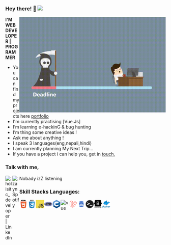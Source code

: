 
###  Hey there! 👋 ![](https://visitor-badge.glitch.me/badge?page_id=inzayn99)
 <img align="right" alt="GIF" src="https://github.com/inzayn99/inzayn99/blob/main/github-bot.gif"  width="460" height="300"/>
 <strong>I'M WEB DEVELOPER | PROGRAMMER</strong>
 
- You can find my projects here [portfolio]
- I'm currently practising [Vue.Js]
- I’m learning e-hackinG & bug hunting
- I’m thing some creative ideas !
- Ask me about anything !
- I speak 3 languages(eng,nepali,hindi)
- I am currently planning My Next Trip...
- If you have a project i can help you, get in [touch.](https://arbazkhan.com.np/)


### Talk with me,
[<img align="left" alt="holisitc_developer | LinkedIn" width="22px" src="https://github.com/hackerspider1/hackerspider1/blob/main/linkedin.svg?raw=true" target="_blank"  />][linkedin]Nobady izZ listening<a href="https://open.spotify.com/playlist/6W3leCRYykARcfMh2kmYCr">
  <img align="left" alt="zayn Spotify" width="22px" target="_blank" src="https://github.com/hackerspider1/hackerspider1/blob/main/spotify.svg?raw=true" />
</a>
<br />

### Skill Stacks Languages:

[<img align="left" alt="HTML5" width="26px"  target="blank" src="https://raw.githubusercontent.com/github/explore/80688e429a7d4ef2fca1e82350fe8e3517d3494d/topics/html/html.png" />][portfolio]

[<img align="left" alt="CSS3" width="26px" target="_blank" src="https://raw.githubusercontent.com/github/explore/80688e429a7d4ef2fca1e82350fe8e3517d3494d/topics/css/css.png" />][portfolio]

[<img align="left" alt="JavaScript" width="26px" target="_blank" src="https://raw.githubusercontent.com/github/explore/80688e429a7d4ef2fca1e82350fe8e3517d3494d/topics/javascript/javascript.png" />][portfolio]

[<img align="left" alt="php" width="26px" target="_blank" src="https://raw.githubusercontent.com/github/explore/80688e429a7d4ef2fca1e82350fe8e3517d3494d/topics/php/php.png" />][portfolio]

[<img align="left" alt="php" width="26px" src="https://raw.githubusercontent.com/devicons/devicon/master/icons/cplusplus/cplusplus-original.svg" />][portfolio]

<!-- [<img align="left" target="_blank"  alt="php" width="26px" src="https://reactnative.dev/img/header_logo.svg" />][linkedin] -->

[<img align="left" target="_blank"  alt="vue" width="26px" src="https://vuejs.org/logo.svg" />][portfolio]

[<img align="left" alt="" width="26px" src="https://raw.githubusercontent.com/github/explore/80688e429a7d4ef2fca1e82350fe8e3517d3494d/topics/laravel/laravel.png" />][portfolio]
<!-- [<img align="left" alt="python" width="26px" src="https://raw.githubusercontent.com/github/explore/80688e429a7d4ef2fca1e82350fe8e3517d3494d/topics/python/python.png" />][linkedin] -->
[<img align="left" alt="SQL" width="26px" src="https://raw.githubusercontent.com/github/explore/80688e429a7d4ef2fca1e82350fe8e3517d3494d/topics/sql/sql.png" />][portfolio]
[<img align="left" alt="Terminal" width="26px" src="https://raw.githubusercontent.com/github/explore/80688e429a7d4ef2fca1e82350fe8e3517d3494d/topics/terminal/terminal.png" />][portfolio]




[<img align="left" alt="flutter" width="26px" 
 src="https://raw.githubusercontent.com/devicons/devicon/master/icons/bootstrap/bootstrap-plain-wordmark.svg" />][linkedin]
 
 [<img align="left" alt="docker" width="26px" 
 src="https://raw.githubusercontent.com/github/explore/80688e429a7d4ef2fca1e82350fe8e3517d3494d/topics/docker/docker.png" />][linkedin]
 

<!-- <details>
  <summary>Most Used Languages</summary>
<img align="left" alt="ZAYN's GitHub Top Languages" src="https://github-readme-stats.vercel.app/api/top-langs/?username=arsentieva"/>
</details> -->

[website]: https://arbazkhan.com.np/
[instagram]: https://www.instagram.com/inzayn99/
[linkedin]: https://linkedin.com/in/arbaazkhan99/
[portfolio]: https://arbaazkhan.com.np/
